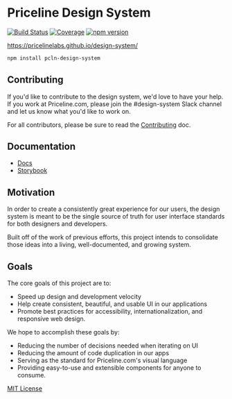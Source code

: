 # Priceline Design System

[![Build Status][travis-badge]][travis]
[![Coverage][coverage-badge]][coverage]
[![npm version][npm version]][npm version]

https://pricelinelabs.github.io/design-system/

```sh
npm install pcln-design-system
```

## Contributing

If you'd like to contribute to the design system, we'd love to have your help.
If you work at Priceline.com, please join the #design-system Slack channel and
let us know what you'd like to work on.

For all contributors, please be sure to read the
[Contributing](CONTRIBUTING.md) doc.

## Documentation

- [Docs][site]
- [Storybook][storybook]

## Motivation

In order to create a consistently great experience for our users, the design
system is meant to be the single source of truth for user interface standards
for both designers and developers.

Built off of the work of previous efforts, this project intends
to consolidate those ideas into a living, well-documented, and growing system.

## Goals

The core goals of this project are to:

- Speed up design and development velocity
- Help create consistent, beautiful, and usable UI in our applications
- Promote best practices for accessibility, internationalization, and
responsive web design.

We hope to accomplish these goals by:

- Reducing the number of decisions needed when iterating on UI
- Reducing the amount of code duplication in our apps
- Serving as the standard for Priceline.com's visual language
- Providing easy-to-use and extensible components for anyone to consume.

[MIT License](LICENSE.md)

[coverage]: https://codecov.io/github/pricelinelabs/design-system
[coverage-badge]: https://img.shields.io/codecov/c/github/pricelinelabs/design-system.svg?style=flat-square
[npm version]: https://img.shields.io/npm/v/pcln-design-system.svg?style=flat-square
[site]: https://pricelinelabs.github.io/design-system/
[storybook]: https://pricelinelabs.github.io/design-system/storybook/
[travis]: https://travis-ci.org/pricelinelabs/design-system
[travis-badge]: https://img.shields.io/travis/pricelinelabs/design-system/master.svg?style=flat-square

